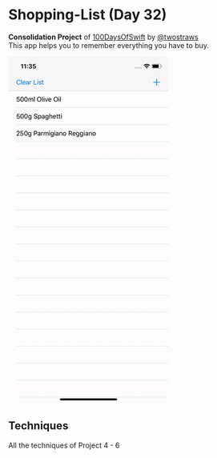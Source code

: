 # Shopping-List (Day 32)

**Consolidation Project** of [100DaysOfSwift](https://www.hackingwithswift.com/100) by [@twostraws](https://github.com/twostraws)\
This app helps you to remember everything you have to buy.

![Shopping List Image](images/ShoppingList.gif "Shopping List")

## Techniques
All the techniques of Project 4 - 6
